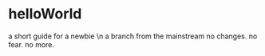 # helloWorld
a short guide for a newbie \n
a branch from the mainstream
no changes.
no fear.
no more.

